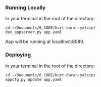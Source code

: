 ### Running Locally
In your terminal in the root of the directory:

```
cd ~/Documents/6_CODE/kurt-duran-yalcin/
dev_appserver.py app.yaml
```

App will be running at localhost:8080.

### Deploying
In your terminal in the root of the directory:

```
cd ~/Documents/6_CODE/kurt-duran-yalcin/
appcfg.py update app.yaml 
```